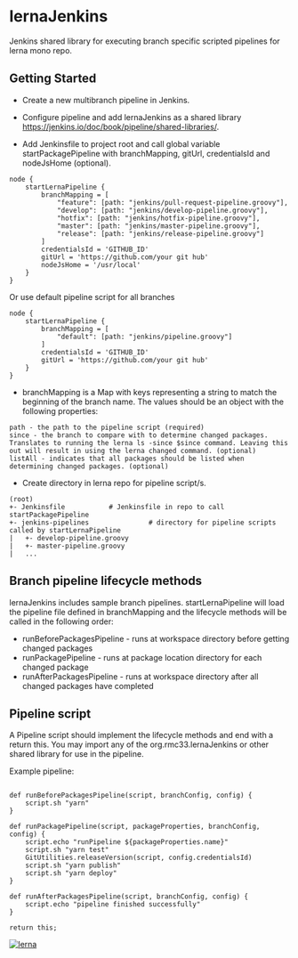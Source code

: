 # lernaJenkins

Jenkins shared library for executing branch specific scripted pipelines for lerna mono repo.

## Getting Started

* Create a new multibranch pipeline in Jenkins.

* Configure pipeline and add lernaJenkins as a shared library https://jenkins.io/doc/book/pipeline/shared-libraries/.

* Add Jenkinsfile to project root and call global variable startPackagePipeline with branchMapping, gitUrl, credentialsId and nodeJsHome (optional).

```
node {
    startLernaPipeline {
        branchMapping = [
            "feature": [path: "jenkins/pull-request-pipeline.groovy"],
            "develop": [path: "jenkins/develop-pipeline.groovy"],
            "hotfix": [path: "jenkins/hotfix-pipeline.groovy"],
            "master": [path: "jenkins/master-pipeline.groovy"],
            "release": [path: "jenkins/release-pipeline.groovy"]
        ]
        credentialsId = 'GITHUB_ID'
        gitUrl = 'https://github.com/your git hub'
        nodeJsHome = '/usr/local'
    }
}
```

Or use default pipeline script for all branches

```
node {
    startLernaPipeline {
        branchMapping = [
            "default": [path: "jenkins/pipeline.groovy"]
        ]
        credentialsId = 'GITHUB_ID'
        gitUrl = 'https://github.com/your git hub'
    }
}
```

* branchMapping is a Map with keys representing a string to match the beginning of the branch name. The values should be an object with the following properties:

```
path - the path to the pipeline script (required)
since - the branch to compare with to determine changed packages. Translates to running the lerna ls -since $since command. Leaving this out will result in using the lerna changed command. (optional)
listAll - indicates that all packages should be listed when determining changed packages. (optional)
```

* Create directory in lerna repo for pipeline script/s.

```
(root)
+- Jenkinsfile           # Jenkinsfile in repo to call startPackagePipeline
+- jenkins-pipelines               # directory for pipeline scripts called by startLernaPipeline
|   +- develop-pipeline.groovy
|   +- master-pipeline.groovy
|   ...
```


## Branch pipeline lifecycle methods

lernaJenkins includes sample branch pipelines. startLernaPipeline will load the pipeline file defined in branchMapping and the lifecycle methods will be called in the following order:

* runBeforePackagesPipeline - runs at workspace directory before getting changed packages
* runPackagePipeline - runs at package location directory for each changed package
* runAfterPackagesPipeline - runs at workspace directory after all changed packages have completed


## Pipeline script

A Pipeline script should implement the lifecycle methods and end with a return this. You may import any of the org.rmc33.lernaJenkins or other shared library for use in the pipeline.

Example pipeline:

```

def runBeforePackagesPipeline(script, branchConfig, config) {
    script.sh "yarn"
}

def runPackagePipeline(script, packageProperties, branchConfig, config) {
    script.echo "runPipeline ${packageProperties.name}"
    script.sh "yarn test"
    GitUtilities.releaseVersion(script, config.credentialsId)
    script.sh "yarn publish"
    script.sh "yarn deploy"
}

def runAfterPackagesPipeline(script, branchConfig, config) {
    script.echo "pipeline finished successfully"
}

return this;
```


[![lerna](https://img.shields.io/badge/maintained%20with-lerna-cc00ff.svg)](https://lerna.js.org/)
